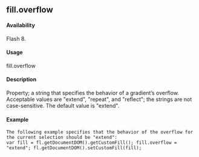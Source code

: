 ## fill.overflow

#### Availability

Flash 8.

#### Usage

fill.overflow

#### Description

Property; a string that specifies the behavior of a gradient’s overflow. Acceptable values are "extend", "repeat", and
"reflect"; the strings are not case-sensitive. The default value is "extend".

#### Example

```
The following example specifies that the behavior of the overflow for the current selection should be "extend":
var fill = fl.getDocumentDOM().getCustomFill(); fill.overflow = "extend"; fl.getDocumentDOM().setCustomFill(fill);

```